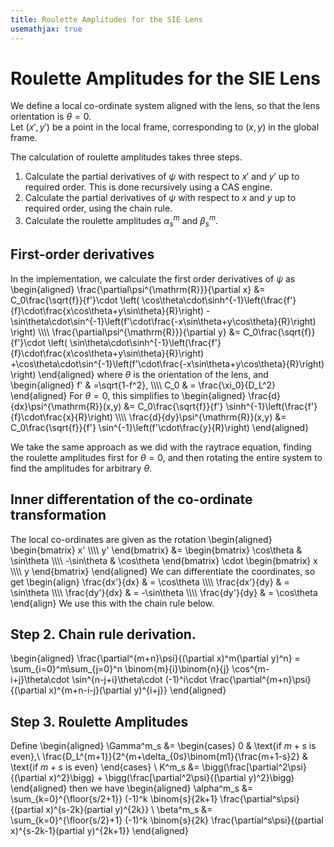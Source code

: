 ```yaml
---
title: Roulette Amplitudes for the SIE Lens
usemathjax: true
---
```


# Roulette Amplitudes for the SIE Lens

We define a local co-ordinate system aligned with the lens, so that
the lens orientation is $\theta=0$.  
Let $(x',y')$ be a point in the local frame, corresponding to $(x,y)$ in 
the global frame.

The calculation of roulette amplitudes takes three steps.
1.  Calculate the partial derivatives of $\psi$ with respect to
    $x'$ and $y'$ up to required order.
    This is done recursively using a CAS engine.
2.  Calculate the partial derivatives of $\psi$ with respect to
    $x$ and $y$ up to required order, using the chain rule.
3.  Calculate the roulette amplitudes $\alpha_s^m$ and $\beta_s^m$.

## First-order derivatives

In the implementation, we calculate the first order derivatives of $\psi$ as
\begin{aligned}
  \frac{\partial\psi^{\mathrm{R}}}{\partial x} &=
  C_0\frac{\sqrt{f}}{f'}\cdot
    \left(
    \cos\theta\cdot\sinh^{-1}\left(\frac{f'}{f}\cdot\frac{x\cos\theta+y\sin\theta}{R}\right)
    -\sin\theta\cdot\sin^{-1}\left(f'\cdot\frac{-x\sin\theta+y\cos\theta}{R}\right) 
    \right)
    \\\\\\\\
  \frac{\partial\psi^{\mathrm{R}}}{\partial y} &=
  C_0\frac{\sqrt{f}}{f'}\cdot
    \left(
    \sin\theta\cdot\sinh^{-1}\left(\frac{f'}{f}\cdot\frac{x\cos\theta+y\sin\theta}{R}\right)
    +\cos\theta\cdot\sin^{-1}\left(f'\cdot\frac{-x\sin\theta+y\cos\theta}{R}\right) 
    \right)
\end{aligned}
where $\theta$ is the orientation of the lens, and
\begin{aligned}
  f' & =\sqrt{1-f^2}, 
\\\\\\\\
  C_0 & = \frac{\xi_0}{D_L^2}
\end{aligned}
For $\theta=0$, this simplifies to
\begin{aligned}
  \frac{d}{dx}\psi^{\mathrm{R}}(x,y) &=
  C_0\frac{\sqrt{f}}{f'}
    \sinh^{-1}\left(\frac{f'}{f}\cdot\frac{x}{R}\right)
\\\\\\\\
  \frac{d}{dy}\psi^{\mathrm{R}}(x,y) &= 
  C_0\frac{\sqrt{f}}{f'}
    \sin^{-1}\left(f'\cdot\frac{y}{R}\right) 
\end{aligned}

We take the same approach as we did with the raytrace equation, 
finding the roulette amplitudes first for $\theta=0$, and then 
rotating the entire system to find the amplitudes for arbitrary 
$\theta$.

## Inner differentation of the co-ordinate transformation

The local co-ordinates are given as the rotation
\begin{aligned}
   \begin{bmatrix} x' \\\\\\\\ y' \end{bmatrix}
   &=
   \begin{bmatrix}
     \cos\theta & \sin\theta \\\\\\\\
     -\sin\theta & \cos\theta 
   \end{bmatrix}
   \cdot
   \begin{bmatrix} x \\\\\\\\ y \end{bmatrix}
\end{aligned}
We can differentiate the coordinates, so get
\begin{align}
   \frac{dx'}{dx} & = \cos\theta
   \\\\\\\\
   \frac{dx'}{dy} & = \sin\theta
   \\\\\\\\
   \frac{dy'}{dx} & = -\sin\theta
   \\\\\\\\
   \frac{dy'}{dy} & = \cos\theta
\end{align}
We use this with the chain rule below.

## Step 2.  Chain rule derivation.

\begin{aligned}
   \frac{\partial^{m+n}\psi}{(\partial x)^m(\partial y)^n} =
     \sum_{i=0}^m\sum_{j=0}^n
     \binom{m}{i}\binom{n}{j}
     \cos^{m-i+j}\theta\cdot
     \sin^{n-j+i}\theta\cdot
     (-1)^i\cdot
     \frac{\partial^{m+n}\psi}{(\partial x)^{m+n-i-j}(\partial y)^{i+j}} 
\end{aligned}

## Step 3.  Roulette Amplitudes

Define
\begin{aligned}
   \Gamma^m_s &=
   \begin{cases}
      0 & \text{if $m+s$ is even},\\
      \frac{D_L^{m+1}}{2^{m+\delta_{0s}\binom{m1}{\frac{m+1-s}2} & \text{if $m+s$ is even}
   \end{cases} \\
   K^m_s &=  \bigg(\frac[\partial^2\psi}{(\partial x)^2}\bigg)
      + \bigg(\frac[\partial^2\psi}{(\partial y)^2}\bigg)
\end{aligned}
then we have
\begin{aligned}
   \alpha^m_s &=
      \sum_{k=0}^{\floor{s/2+1}} (-1)^k
      \binom{s}{2k+1}
      \frac{\partial^s\psi}{(partial x)^{s-2k}(partial y)^{2k}}
   \\
   \beta^m_s &=  
      \sum_{k=0}^{\floor{s/2}+1} (-1)^k
      \binom{s}{2k}
      \frac{\partial^s\psi}{(partial x)^{s-2k-1}(partial y)^{2k+1}}
\end{aligned}


